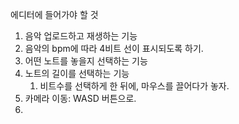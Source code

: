 에디터에 들어가야 할 것
1. 음악 업로드하고 재생하는 기능
2. 음악의 bpm에 따라 4비트 선이 표시되도록 하기.
3. 어떤 노트를 놓을지 선택하는 기능
4. 노트의 길이를 선택하는 기능
   1. 비트수를 선택하게 한 뒤에, 마우스를 끌어다가 놓자.
5. 카메라 이동: WASD 버튼으로.
6. 